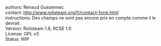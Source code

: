 authors: Renaud Guezennec  
contact: http://www.rolisteam.org/fr/contact-form.html  
instructions: Des champs ne sont pas encore pris en compte comme il le devrait.  
Version: Rolisteam 1.8, RCSE 1.0  
License: GPL v3  
Status: WIP
